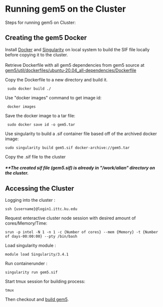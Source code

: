 # Running gem5 on the Cluster <br />
Steps for running gem5 on Cluster:<br />
## Creating the gem5 Docker <br />
Install [Docker](https://docs.docker.com/engine/install/ubuntu/) and [Singularity](https://sylabs.io/guides/3.0/user-guide/installation.html) on local system to build the SIF file locally before copying it to the cluster. <br />
<br />
Retrieve Dockerfile with all gem5 dependencies from gem5 source at [gem5/util/dockerfiles/ubuntu-20.04_all-dependencies/Dockerfile](https://gem5.googlesource.com/public/gem5/+/refs/heads/stable/util/dockerfiles/ubuntu-20.04_all-dependencies/Dockerfile) <br />

Copy the Dockerfile to a new directory and build it. <br />
```
 sudo docker build ./ 
 ```

 Use "docker images" command to get image id:<br />
```
 docker images 
 ```

Save the docker image to a tar file:<br />
```
 sudo docker save id -o gem5.tar 
 ```

Use singularity to build a .sif container file based off of the archived docker image:
 ```
 sudo singularity build gem5.sif docker-archive://gem5.tar
 ```
Copy the .sif file to the cluster <br />
##### **The created sif file (gem5.sif) is already in "/work/alian" directory on the cluster.<br />
## Accessing the Cluster <br />
Logging into the cluster :
 ```
ssh {username}@login1.ittc.ku.edu
 ```
Request enteractive cluster node session with desired amount of cores/Memory/Time:
 ```
srun -p intel -N 1 -n 1 -c {Number of cores} --mem {Memory} -t {Number of days-00:00:00} --pty /bin/bash
```
Load singularity module :
  ```
module load Singularity/3.4.1 
```  
Run containerunder :
  ```
singularity run gem5.sif 
```  
Start tmux session for building process:
  ```
tmux
```  
Then checkout and [build gem5](https://www.gem5.org/documentation/general_docs/building).
    
    
    
    
    

